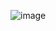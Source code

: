 ![image](https://github.com/Bt08s/Base64-Encode-Decode/assets/68190921/86009f35-6e6d-4e1f-ae75-5557204becb4)
